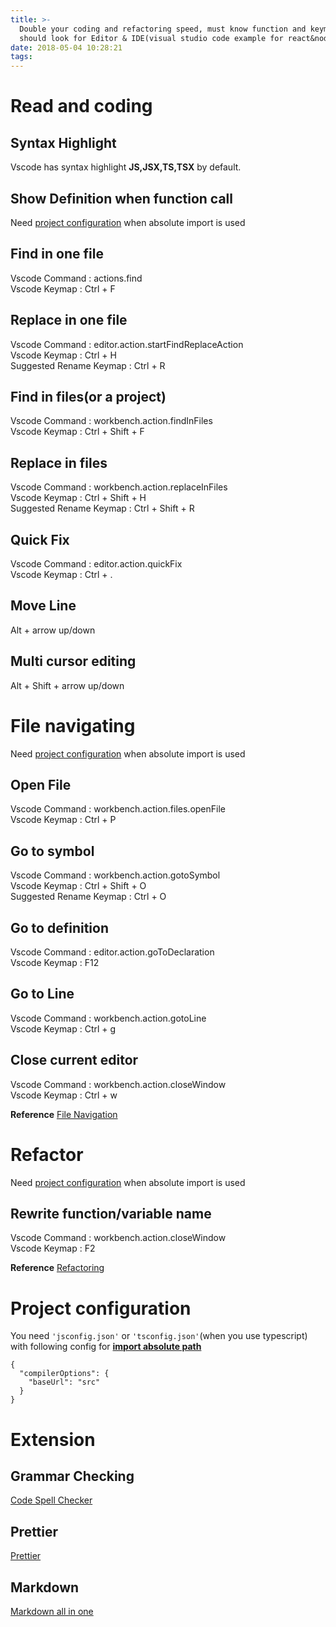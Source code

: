 ```yaml
---
title: >-
  Double your coding and refactoring speed, must know function and keymap you
  should look for Editor & IDE(visual studio code example for react&node js) from effective software engineer
date: 2018-05-04 10:28:21
tags:
---
```


# Read and coding

## Syntax Highlight

Vscode has syntax highlight **JS,JSX,TS,TSX** by default.

## Show Definition when function call

Need [project configuration](#Project-configuration) when absolute import is used

## Find in one file

Vscode Command : actions.find  
Vscode Keymap : Ctrl + F

## Replace in one file

Vscode Command : editor.action.startFindReplaceAction  
Vscode Keymap : Ctrl + H  
Suggested Rename Keymap : Ctrl + R

## Find in files(or a project)

Vscode Command : workbench.action.findInFiles  
Vscode Keymap : Ctrl + Shift + F

## Replace in files

Vscode Command : workbench.action.replaceInFiles  
Vscode Keymap : Ctrl + Shift + H  
Suggested Rename Keymap : Ctrl + Shift + R

## Quick Fix

Vscode Command : editor.action.quickFix  
Vscode Keymap : Ctrl + .

## Move Line

Alt + arrow up/down

## Multi cursor editing

Alt + Shift + arrow up/down

# File navigating

Need [project configuration](#Project-configuration) when absolute import is used

## Open File

Vscode Command : workbench.action.files.openFile  
Vscode Keymap : Ctrl + P

## Go to symbol

Vscode Command : workbench.action.gotoSymbol  
Vscode Keymap : Ctrl + Shift + O  
Suggested Rename Keymap : Ctrl + O

## Go to definition

Vscode Command : editor.action.goToDeclaration  
Vscode Keymap : F12

## Go to Line

Vscode Command : workbench.action.gotoLine  
Vscode Keymap : Ctrl + g

## Close current editor

Vscode Command : workbench.action.closeWindow  
Vscode Keymap : Ctrl + w

**Reference**
[File Navigation](https://code.visualstudio.com/docs/editor/editingevolved)

# Refactor

Need [project configuration](#Project-configuration) when absolute import is used

## Rewrite function/variable name

Vscode Command : workbench.action.closeWindow  
Vscode Keymap : F2

**Reference**
[Refactoring](https://code.visualstudio.com/docs/editor/refactoring)

# Project configuration

You need `'jsconfig.json'` or `'tsconfig.json'`(when you use typescript) with following config for [**import absolute path**](https://medium.com/@ktruong008/absolute-imports-with-create-react-app-4338fbca7e3d)

```
{
  "compilerOptions": {
    "baseUrl": "src"
  }
}
```

# Extension

## Grammar Checking

[Code Spell Checker](https://marketplace.visualstudio.com/items?itemName=streetsidesoftware.code-spell-checker)

## Prettier

[Prettier](https://marketplace.visualstudio.com/items?itemName=esbenp.prettier-vscode)

## Markdown

[Markdown all in one](https://marketplace.visualstudio.com/items?itemName=yzhang.markdown-all-in-one)
